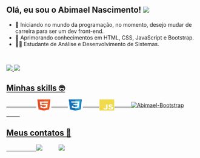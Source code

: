 ## Olá, eu sou o Abimael Nascimento! <img src="https://raw.githubusercontent.com/iampavangandhi/iampavangandhi/master/gifs/Hi.gif" width="30px"></h2>
- 🔭 Iniciando no mundo da programação, no momento, desejo mudar de carreira para ser um dev front-end.
- 🌱 Aprimorando conhecimentos em HTML, CSS, JavaScript e Bootstrap.
- 👨‍🎓 Estudante de Análise e Desenvolvimento de Sistemas.

##
<br>
<div>
  <a href="https://github.com/abimaelnascimento1">
  <img height="180em" src="https://github-readme-stats.vercel.app/api?username=abimaelnascimento1&show_icons=true&theme=cobalt2&include_all_commits=true&count_private=true"/>
  <img height="180em" src="https://github-readme-stats.vercel.app/api/top-langs/?username=abimaelnascimento1&layout=compact&langs_count=7&theme=cobalt2"/>
</div>
    
## Minhas skills :nerd_face:  
<div style="align: center">
  &nbsp;&nbsp;&nbsp;&nbsp;&nbsp;&nbsp;&nbsp;&nbsp;&nbsp;
  &nbsp;&nbsp;&nbsp;&nbsp;&nbsp;&nbsp;&nbsp;&nbsp;&nbsp;
  <img align="center" alt="Abimael-HTML" height="30" width="40" src="https://raw.githubusercontent.com/devicons/devicon/master/icons/html5/html5-original.svg">
  &nbsp;&nbsp;&nbsp;&nbsp;&nbsp;&nbsp;&nbsp;&nbsp;&nbsp;
  <img align="center" alt="Abimael-CSS" height="30" width="40" src="https://raw.githubusercontent.com/devicons/devicon/master/icons/css3/css3-original.svg">
  &nbsp;&nbsp;&nbsp;&nbsp;&nbsp;&nbsp;&nbsp;&nbsp;&nbsp;
  <img align="center" alt="Abimael-Js" height="30" width="40" src="https://raw.githubusercontent.com/devicons/devicon/master/icons/javascript/javascript-plain.svg">
  &nbsp;&nbsp;&nbsp;&nbsp;&nbsp;&nbsp;&nbsp;&nbsp;&nbsp;
  <img align="center" alt="Abimael-Bootstrap" height="30" width="40" src="https://cdn.jsdelivr.net/gh/devicons/devicon/icons/bootstrap/bootstrap-plain.svg">
  &nbsp;&nbsp;&nbsp;&nbsp;&nbsp;&nbsp;&nbsp;&nbsp;&nbsp;
</div>
  
## Meus contatos :iphone:
<div style="align: center">
 &nbsp;&nbsp;&nbsp;&nbsp;&nbsp;&nbsp;&nbsp;&nbsp;&nbsp; &nbsp;&nbsp;&nbsp;&nbsp;&nbsp;&nbsp;&nbsp;&nbsp;&nbsp; <a href = "mailto:abimael2009@hotmail.com"><img src="https://img.shields.io/badge/Microsoft_Outlook-0078D4?style=for-the-badge&logo=microsoft-outlook&logoColor=white" target="_blank"></a>
  &nbsp;&nbsp;&nbsp;&nbsp;&nbsp;&nbsp;&nbsp;&nbsp;&nbsp;
  <a href="https://www.linkedin.com/in/abimael-nascimento-392b24129/" target="_blank"><img src="https://img.shields.io/badge/-LinkedIn-%230077B5?style=for-the-badge&logo=linkedin&logoColor=white" target="_blank"></a>  
</div>  
